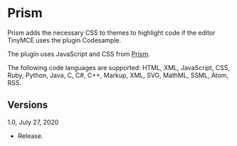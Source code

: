 Prism
=====

Prism adds the necessary CSS to themes to highlight code if the editor TinyMCE uses the plugin Codesample.

The plugin uses JavaScript and CSS from <a href="https://prismjs.com" target="_blank">Prism</a>.

The following code languages are supported: HTML, XML, JavaScript, CSS, Ruby, Python, Java, C, C#, C++, Markup, XML, SVG, MathML, SSML, Atom, RSS.

Versions
--------

1.0, July 27, 2020
- Release.
